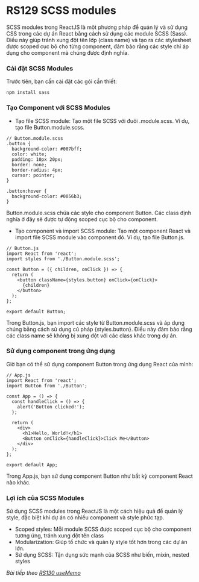 # RS129 SCSS modules

SCSS modules trong ReactJS là một phương pháp để quản lý và sử dụng CSS trong các dự án React bằng cách sử dụng các module SCSS (Sass). Điều này giúp tránh xung đột tên lớp (class name) và tạo ra các stylesheet được scoped cục bộ cho từng component, đảm bảo rằng các style chỉ áp dụng cho component mà chúng được định nghĩa.

### Cài đặt SCSS Modules

Trước tiên, bạn cần cài đặt các gói cần thiết:

```
npm install sass
```

### Tạo Component với SCSS Modules

- Tạo file SCSS module: Tạo một file SCSS với đuôi .module.scss. Ví dụ, tạo file Button.module.scss.

```
// Button.module.scss
.button {
  background-color: #007bff;
  color: white;
  padding: 10px 20px;
  border: none;
  border-radius: 4px;
  cursor: pointer;
}

.button:hover {
  background-color: #0056b3;
}
```

Button.module.scss chứa các style cho component Button. Các class định nghĩa ở đây sẽ được tự động scoped cục bộ cho component.

- Tạo component và import SCSS module: Tạo một component React và import file SCSS module vào component đó. Ví dụ, tạo file Button.js.

```
// Button.js
import React from 'react';
import styles from './Button.module.scss';

const Button = ({ children, onClick }) => {
  return (
    <button className={styles.button} onClick={onClick}>
      {children}
    </button>
  );
};

export default Button;
```

Trong Button.js, bạn import các style từ Button.module.scss và áp dụng chúng bằng cách sử dụng cú pháp {styles.button}. Điều này đảm bảo rằng các class name sẽ không bị xung đột với các class khác trong dự án.

### Sử dụng component trong ứng dụng

Giờ bạn có thể sử dụng component Button trong ứng dụng React của mình:

```
// App.js
import React from 'react';
import Button from './Button';

const App = () => {
  const handleClick = () => {
    alert('Button clicked!');
  };

  return (
    <div>
      <h1>Hello, World!</h1>
      <Button onClick={handleClick}>Click Me</Button>
    </div>
  );
};

export default App;
```

Trong App.js, bạn sử dụng component Button như bất kỳ component React nào khác.

### Lợi ích của SCSS Modules

Sử dụng SCSS modules trong ReactJS là một cách hiệu quả để quản lý style, đặc biệt khi dự án có nhiều component và style phức tạp.

- Scoped styles: Mỗi module SCSS được scoped cục bộ cho component tương ứng, tránh xung đột tên class
- Modularization: Giúp tổ chức và quản lý style tốt hơn trong các dự án lớn.
- Sử dụng SCSS: Tận dụng sức mạnh của SCSS như biến, mixin, nested styles

*Bài tiếp theo [RS130 useMemo](/lesson/session/session_130_useMemo.md)*